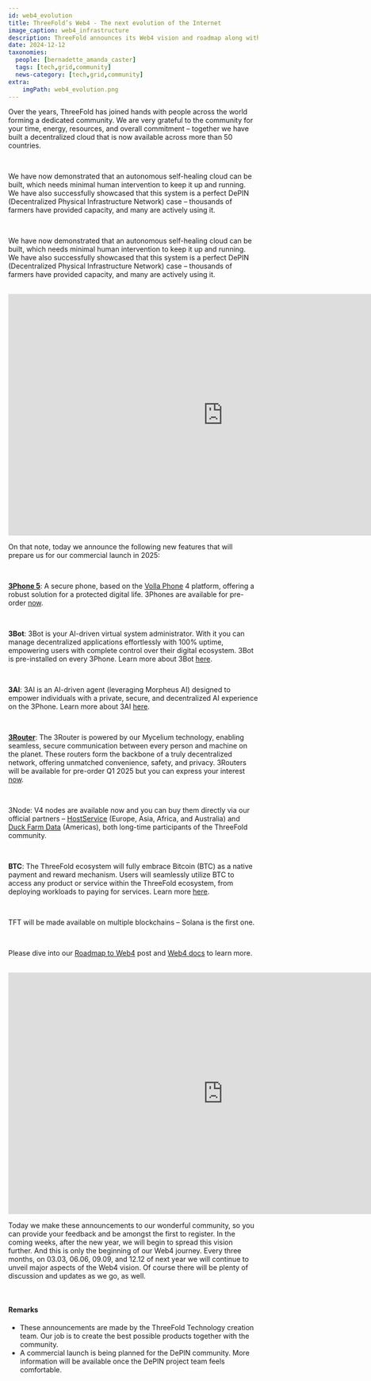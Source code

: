 ```yaml
---
id: web4_evolution
title: ThreeFold’s Web4 - The next evolution of the Internet 
image_caption: web4_infrastructure
description: ThreeFold announces its Web4 vision and roadmap along with several core components to help Web4 come alive.
date: 2024-12-12
taxonomies:
  people: [bernadette_amanda_caster]
  tags: [tech,grid,community]
  news-category: [tech,grid,community]
extra:
    imgPath: web4_evolution.png
---
```


Over the years, ThreeFold has joined hands with people across the world forming a dedicated community. We are very grateful to the community for your time, energy, resources, and overall commitment – together we have built a decentralized cloud that is now available across more than 50 countries.

<br/>

We have now demonstrated that an autonomous self-healing cloud can be built, which needs minimal human intervention to keep it up and running. We have also successfully showcased that this system is a perfect DePIN (Decentralized Physical Infrastructure Network) case – thousands of farmers have provided capacity, and many are actively using it.

<br/>

We have now demonstrated that an autonomous self-healing cloud can be built, which needs minimal human intervention to keep it up and running. We have also successfully showcased that this system is a perfect DePIN (Decentralized Physical Infrastructure Network) case – thousands of farmers have provided capacity, and many are actively using it.

<br/>

<iframe width="866" height="487" src="https://www.youtube.com/embed/64mbEewI0Ag" title="Web4: The Next Evolution Of The Internet" frameborder="0" allow="accelerometer; autoplay; clipboard-write; encrypted-media; gyroscope; picture-in-picture; web-share" referrerpolicy="strict-origin-when-cross-origin" allowfullscreen></iframe>

<br/>

On that note, today we announce the following new features that will prepare us for our commercial launch in 2025:

<br/>

**[3Phone 5](https://docs.threefold.io/docs/components/3phone/)**: A secure phone, based on the [Volla Phone](https://volla.online/en/) 4 platform, offering a robust solution for a protected digital life. 3Phones are available for pre-order [now](https://threefold.io/signup).

<br/>

**3Bot**: 3Bot is your AI-driven virtual system administrator. With it you can manage decentralized applications effortlessly with 100% uptime, empowering users with complete control over their digital ecosystem. 3Bot is pre-installed on every 3Phone. Learn more about 3Bot [here](https://docs.threefold.io/docs/components/3bot).

<br/>

**3AI**: 3AI is an AI-driven agent (leveraging Morpheus AI) designed to empower individuals with a private, secure, and decentralized AI experience on the 3Phone. Learn more about 3AI [here](https://docs.threefold.io/docs/components/3AI).

<br/>

**[3Router](https://docs.threefold.io/docs/components/3router)**: The 3Router is powered by our Mycelium technology, enabling seamless, secure communication between every person and machine on the planet. These routers form the backbone of a truly decentralized network, offering unmatched convenience, safety, and privacy. 3Routers will be available for pre-order Q1 2025 but you can express your interest [now](https://threefold.io/signup).

<br/>

3Node: V4 nodes are available now and you can buy them directly via our official partners – [HostService](https://hostservice.nl/en/) (Europe, Asia, Africa, and Australia) and [Duck Farm Data](https://duckfarmdata.com/) (Americas), both long-time participants of the ThreeFold community.

<br/>

**BTC**: The ThreeFold ecosystem will fully embrace Bitcoin (BTC) as a native payment and reward mechanism. Users will seamlessly utilize BTC to access any product or service within the ThreeFold ecosystem, from deploying workloads to paying for services. Learn more [here](https://docs.threefold.io/docs/components/bitcoin).

<br/>

TFT will be made available on multiple blockchains – Solana is the first one.

<br/>

Please dive into our [Roadmap to Web4](https://threefold.io/blog/roadmap-to-web4/) post and [Web4 docs](https://docs.threefold.io/) to learn more.

<br/>

<iframe width="866" height="487" src="https://www.youtube.com/embed/Z3TRrwxOIz0" title="Web4 Discussion with the ThreeFold Team" frameborder="0" allow="accelerometer; autoplay; clipboard-write; encrypted-media; gyroscope; picture-in-picture; web-share" referrerpolicy="strict-origin-when-cross-origin" allowfullscreen></iframe>

<br/>

Today we make these announcements to our wonderful community, so you can provide your feedback and be amongst the first to register. In the coming weeks, after the new year, we will begin to spread this vision further. And this is only the beginning of our Web4 journey. Every three months, on 03.03, 06.06, 09.09, and 12.12 of next year we will continue to unveil major aspects of the Web4 vision. Of course there will be plenty of discussion and updates as we go, as well.

<br/>

#### Remarks
- These announcements are made by the ThreeFold Technology creation team. Our job is to create the best possible products together with the community.
- A commercial launch is being planned for the DePIN community. More information will be available once the DePIN project team feels comfortable.